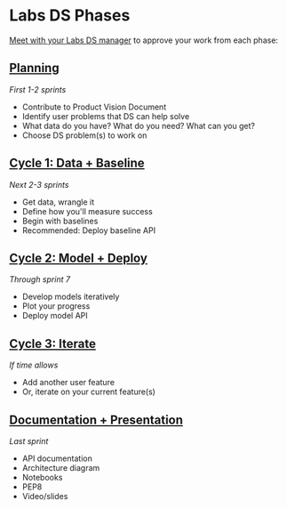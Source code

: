 # Labs DS Phases

[Meet with your Labs DS manager](https://calendly.com/ryan-herr) to approve your work from each phase:

## [Planning](planning.md)
_First 1-2 sprints_

- Contribute to Product Vision Document
- Identify user problems that DS can help solve
- What data do you have? What do you need? What can you get?
- Choose DS problem(s) to work on

## [Cycle 1: Data + Baseline](cycle1.md)
_Next 2-3 sprints_

- Get data, wrangle it
- Define how you'll measure success
- Begin with baselines
- Recommended: Deploy baseline API

## [Cycle 2: Model + Deploy](cycle2.md)
_Through sprint 7_

- Develop models iteratively
- Plot your progress
- Deploy model API

## [Cycle 3: Iterate](cycle3.md)
_If time allows_

- Add another user feature
- Or, iterate on your current feature(s) 

## [Documentation + Presentation](documentation.md)
_Last sprint_

- API documentation
- Architecture diagram
- Notebooks
- PEP8
- Video/slides
